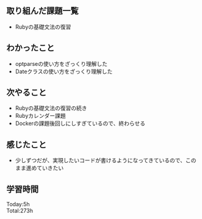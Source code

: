 ## 取り組んだ課題一覧
- Rubyの基礎文法の復習
## わかったこと
- optparseの使い方をざっくり理解した
- Dateクラスの使い方をざっくり理解した
## 次やること
- Rubyの基礎文法の復習の続き
- Rubyカレンダー課題
- Dockerの課題後回しにしすぎているので、終わらせる
## 感じたこと
- 少しずつだが、実現したいコードが書けるようになってきているので、このまま進めていきたい
## 学習時間
Today:5h  
Total:273h  
